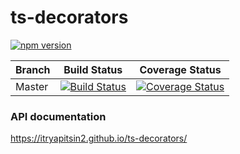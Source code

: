 # ts-decorators
[![npm version](https://badge.fury.io/js/%40itryapitsin%2Fts-decorators.svg)](https://badge.fury.io/js/%40itryapitsin%2Fts-decorators)

| Branch | Build Status | Coverage Status |
|---|---|---|
| Master |[![Build Status](https://travis-ci.org/itryapitsin2/ts-decorators.svg?branch=master)](https://travis-ci.org/itryapitsin2/ts-decorators) | [![Coverage Status](https://coveralls.io/repos/github/itryapitsin2/ts-decorators/badge.svg?branch=master)](https://coveralls.io/github/itryapitsin2/ts-decorators?branch=master) |

### API documentation
https://itryapitsin2.github.io/ts-decorators/

